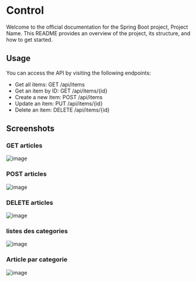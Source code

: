 # Control 

Welcome to the official documentation for the Spring Boot project, Project Name. This README provides an overview of the project, its structure, and how to get started.



## Usage
You can access the API by visiting the following endpoints:

- Get all items: GET /api/items
- Get an item by ID: GET /api/items/{id}
- Create a new item: POST /api/items
- Update an item: PUT /api/items/{id}
- Delete an item: DELETE /api/items/{id}

## Screenshots
### GET articles
![image](https://github.com/mohamedmabsout/control/assets/147514368/4cbdd5f8-426b-4e9b-abdc-434c303d703a)
### POST articles
![image](https://github.com/mohamedmabsout/control/assets/147514368/73dd5c43-0405-4e3e-9951-a071fbfca9af)
### DELETE articles
![image](https://github.com/mohamedmabsout/control/assets/147514368/67a12cc8-318f-4b3d-ad6e-d5c2773567e7)
### listes des categories
![image](https://github.com/mohamedmabsout/control/assets/147514368/e072db50-0c07-45c2-8e3c-041f40cf5914)
### Article par categorie
![image](https://github.com/mohamedmabsout/control/assets/147514368/0dfb74ec-07ef-4c17-a0f2-4ac6068eb04f)




